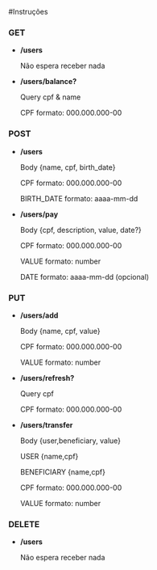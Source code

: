 #Instruções

<h3>GET</h3>

<ul>
  <li><strong>/users</strong>
    <p>Não espera receber nada</p>
  </li>
</ul>
<ul>
  <li><strong>/users/balance?</strong>
    <p>Query cpf & name</p>
    <p>CPF formato: 000.000.000-00</p>
  </li>
</ul>

<h3>POST</h3>
<ul>
  <li><strong>/users</strong>
    <p>Body {name, cpf, birth_date}</p>
    <p>CPF formato: 000.000.000-00</p>
    <p>BIRTH_DATE formato: aaaa-mm-dd</p>
  </li>
</ul>

<ul>
  <li><strong>/users/pay</strong>
    <p>Body {cpf, description, value, date?}</p>
    <p>CPF formato: 000.000.000-00</p>
    <p>VALUE formato: number</p>
    <p>DATE formato: aaaa-mm-dd (opcional)</p>
  </li>
</ul>

<h3>PUT</h3>
<ul>
  <li><strong>/users/add</strong>
    <p>Body {name, cpf, value}</p>
    <p>CPF formato: 000.000.000-00</p>
    <p>VALUE formato: number</p>
  </li>
</ul>

<ul>
  <li><strong>/users/refresh?</strong>
    <p>Query cpf</p>
    <p>CPF formato: 000.000.000-00</p>
  </li>
</ul>

<ul>
  <li><strong>/users/transfer</strong>
    <p>Body {user,beneficiary, value}</p>
    <p>USER {name,cpf}</p>
    <p>BENEFICIARY {name,cpf}</p>
    <p>CPF formato: 000.000.000-00</p>
    <p>VALUE formato: number</p>
  </li>
</ul>

<h3>DELETE</h3>
<ul>
  <li><strong>/users</strong>
    <p>Não espera receber nada</p>
  </li>
</ul>